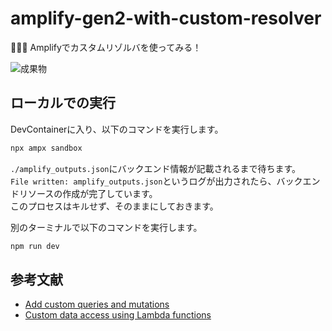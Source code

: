 # amplify-gen2-with-custom-resolver

🍵🍵🍵 Amplifyでカスタムリゾルバを使ってみる！  

![成果物](./fruit.gif)  

## ローカルでの実行

DevContainerに入り、以下のコマンドを実行します。  

```bash
npx ampx sandbox
```

`./amplify_outputs.json`にバックエンド情報が記載されるまで待ちます。  
`File written: amplify_outputs.json`というログが出力されたら、バックエンドリソースの作成が完了しています。  
このプロセスはキルせず、そのままにしておきます。  

別のターミナルで以下のコマンドを実行します。  

```bash
npm run dev
```

## 参考文献

- [Add custom queries and mutations](https://docs.amplify.aws/nextjs/build-a-backend/data/custom-business-logic/)
- [Custom data access using Lambda functions](https://docs.amplify.aws/nextjs/build-a-backend/data/customize-authz/custom-data-access-patterns/)
